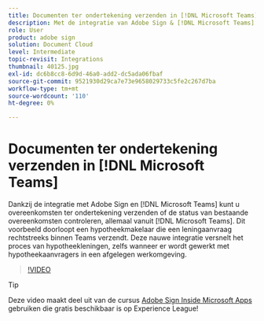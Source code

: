```yaml
---
title: Documenten ter ondertekening verzenden in [!DNL Microsoft Teams]
description: Met de integratie van Adobe Sign & [!DNL Microsoft Teams] kunt u overeenkomsten ter ondertekening verzenden of de status van bestaande overeenkomsten controleren, allemaal vanuit [!DNL Microsoft Teams]
role: User
product: adobe sign
solution: Document Cloud
level: Intermediate
topic-revisit: Integrations
thumbnail: 40125.jpg
exl-id: dc6b8cc8-6d9d-46a0-add2-dc5ada06fbaf
source-git-commit: 9521930d29ca7e73e9658029733c5fe2c267d7ba
workflow-type: tm+mt
source-wordcount: '110'
ht-degree: 0%

---
```


# Documenten ter ondertekening verzenden in [!DNL Microsoft Teams]

Dankzij de integratie met Adobe Sign en [!DNL Microsoft Teams] kunt u overeenkomsten ter ondertekening verzenden of de status van bestaande overeenkomsten controleren, allemaal vanuit [!DNL Microsoft Teams]. Dit voorbeeld doorloopt een hypotheekmakelaar die een leningaanvraag rechtstreeks binnen Teams verzendt. Deze nauwe integratie versnelt het proces van hypotheekleningen, zelfs wanneer er wordt gewerkt met hypotheekaanvragers in een afgelegen werkomgeving.

>[!VIDEO](https://video.tv.adobe.com/v/40125?hidetitle=true)

>[!TIP]
>
>Deze video maakt deel uit van de cursus [Adobe Sign Inside Microsoft Apps](https://experienceleague.adobe.com/?recommended=Sign-U-1-2020.2) gebruiken die gratis beschikbaar is op Experience League!
